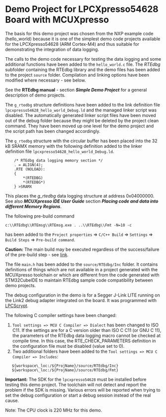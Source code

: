 # Demo Project for LPCXpresso54628 Board with MCUXpresso

The basis for this demo project was chosen from the NXP example code (hello_world) because it is one of the simplest demo code projects available for the LPCXpresso54628 (ARM Cortex-M4) and thus suitable for demonstrating the integration of data logging. 

The calls to the demo code necessary for testing the data logging and some additional functions have been added to the `hello_world.c` file. The *RTEdbg* subfolder containing the RTEdbg library and the demo files has been added to the project `source` folder. Compilation and linking options have been modified where necessary - see below.

See the **RTEdbg manual** - section ***Simple Demo Project*** for a general description of demo projects.

The `g_rtedbg` structure definitions have been added to the link definition file 
`lpcxpresso54628_hello_world_Debug.ld` 
and the managed linker script was disabled. The automatically generated linker script files have been moved out of the debug folder because they might be deleted by the project clean command. They have been moved up one level for the demo project and the script path has been changed accordingly.

The `g_rtedbg` structure with the circular buffer has been placed into the 32 kB SRAMX memory with the following definition added to the linker definition file `lpcxpresso54628_hello_world_Debug.ld`.

```
    /* RTEdbg data logging memory section */
    . = ALIGN(4);
    .RTE (NOLOAD):
    {
        *(RTEDBG)
        *(RTEDBG*)
    } >SRAMX
```
This places the *g_rtedbg* data logging structure at address 0x04000000. See also ***MCUXpresso IDE User Guide*** section ***Placing code and data into different Memory Regions***.

The following pre-build command 
```
c:\\RTEdbg\\RTEmsg\\RTEmsg.exe . ..\\RTEdbg\\Fmt -N=10 -c
```
has been added to the `Project properties` => `C/C++ Build` => `Settings` => `Build Steps` => `Pre-build command`.

**Caution:**  The main build may be executed regardless of the success/failure of the pre-build step - see [link](https://community.nxp.com/t5/MCUXpresso-IDE/Do-not-ignore-pre-build-error/m-p/1573154).

The file `main.h` has been added to the `source/RTEdbg/Inc` folder. It contains definitions of things which are not available in a project generated with the MCUXpresso toolchain or which are different from the code generated with STM32CubeIDE to maintain RTEdbg sample code compatibility between demo projects.

The debug configuration in the demo is for a Segger J-Link LITE running on the Link2 debug adapter integrated on the board. It was programmed with [LPCScrypt](https://www.nxp.com/design/microcontrollers-developer-resources/lpcscrypt-v2-1-2:LPCSCRYPT?tid=vanLPCSCRYPT).

The following C compiler settings have been changed:

1. `Tool settings => MCU C Compiler => Dialect` has been changed to ISO C11. If the settings are for a C version older than ISO C C11 (or GNU C 11), the parameters of the RTEdbg data logging macro cannot be checked at compile time. In this case, the RTE_CHECK_PARAMETERS definition in the configuration file must be disabled (value set to 0).
1. Two additional folders have been added to the `Tool settings => MCU C Compiler => Includes`:
```
   ${workspace\_loc:/${ProjName}/source/RTEdbg/Inc}
   ${workspace\_loc:/${ProjName}/source/RTEdbg/Fmt}
```   

**Important:** The SDK for the `lpcxpresso54628` must be installed before testing this demo project. The toolchain will not detect and report the problem if the SDK is missing. Various errors will be reported when trying to set the debug configuration or start a debug session instead of the real cause.

Note: The CPU clock is 220 MHz for this demo.
